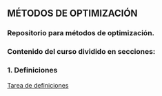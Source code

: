 
## MÉTODOS DE OPTIMIZACIÓN

### Repositorio para métodos de optimización.

### Contenido del curso dividido en secciones:

### 1. Definiciones
[Tarea de definiciones](/Definiciones/main.pdf)

